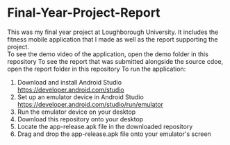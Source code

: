 # Final-Year-Project-Report
This was my final year project at Loughborough University. It includes the fitness mobile application that I made as well as the report supporting the project. 
<br>
To see the demo video of the application, open the demo folder in this repository
To see the report that was submitted alongside the source cdoe, open the report folder in this repository
To run the application:
1. Download and install Android Studio https://developer.android.com/studio 
2. Set up an emulator device in Android Studio https://developer.android.com/studio/run/emulator 
3. Run the emulator device on your desktop
4. Download this repository onto your desktop
5. Locate the app-release.apk file in the downloaded repository
6. Drag and drop the app-release.apk file onto your emulator's screen 
